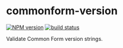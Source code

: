 commonform-version
===================

[![NPM version](https://img.shields.io/npm/v/commonform-version.svg)](https://www.npmjs.com/package/commonform-version)
[![build status](https://img.shields.io/travis/commonform/commonform-version.svg)](http://travis-ci.org/commonform/commonform-version)

Validate Common Form version strings.
